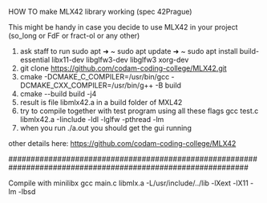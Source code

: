 HOW TO make MLX42 library working (spec 42Prague) 

This might be handy in case you decide to use MLX42 in your project (so_long or FdF or fract-ol or any other)

1. ask staff to run sudo apt
➜  ~ sudo apt update
➜  ~ sudo apt install build-essential libx11-dev libglfw3-dev libglfw3 xorg-dev 
2. git clone https://github.com/codam-coding-college/MLX42.git
3. cmake -DCMAKE_C_COMPILER=/usr/bin/gcc -DCMAKE_CXX_COMPILER=/usr/bin/g++ -B build
4. cmake --build build -j4
5. result is file libmlx42.a in a build folder of MXL42
6. try to compile together with test program using all these flags
gcc test.c libmlx42.a -Iinclude -ldl -lglfw -pthread -lm
7. when you run ./a.out you should get the gui running

other details here:
https://github.com/codam-coding-college/MLX42

##############################################################################################################

Compile with minilibx
gcc main.c libmlx.a -L/usr/include/../lib -lXext -lX11 -lm -lbsd
